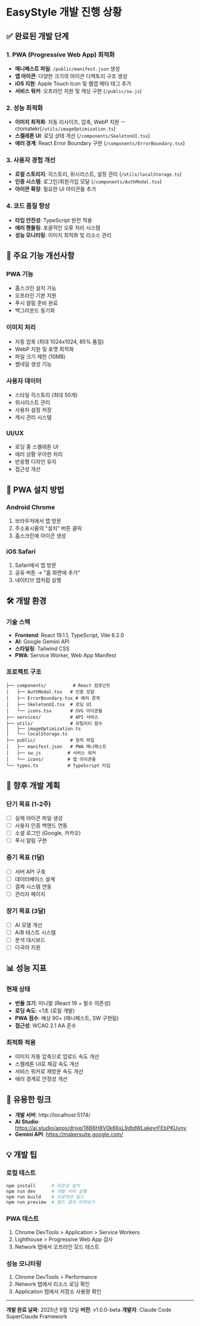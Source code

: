 # EasyStyle 개발 진행 상황

## ✅ 완료된 개발 단계

### 1. PWA (Progressive Web App) 최적화
- **매니페스트 파일**: `/public/manifest.json` 생성
- **앱 아이콘**: 다양한 크기의 아이콘 디렉토리 구조 생성
- **iOS 지원**: Apple Touch Icon 및 웹앱 메타 태그 추가
- **서비스 워커**: 오프라인 지원 및 캐싱 구현 (`/public/sw.js`)

### 2. 성능 최적화
- **이미지 최적화**: 자동 리사이즈, 압축, WebP 지원 ㅡctomatekr(`/utils/imageOptimization.ts`)
- **스켈레톤 UI**: 로딩 상태 개선 (`/components/SkeletonUI.tsx`)
- **에러 경계**: React Error Boundary 구현 (`/components/ErrorBoundary.tsx`)

### 3. 사용자 경험 개선
- **로컬 스토리지**: 히스토리, 위시리스트, 설정 관리 (`/utils/localStorage.ts`)
- **인증 시스템**: 로그인/회원가입 모달 (`/components/AuthModal.tsx`)
- **아이콘 확장**: 필요한 UI 아이콘들 추가

### 4. 코드 품질 향상
- **타입 안전성**: TypeScript 완전 적용
- **에러 핸들링**: 포괄적인 오류 처리 시스템
- **성능 모니터링**: 이미지 최적화 및 리소스 관리

## 🚀 주요 기능 개선사항

### PWA 기능
- 홈스크린 설치 가능
- 오프라인 기본 지원
- 푸시 알림 준비 완료
- 백그라운드 동기화

### 이미지 처리
- 자동 압축 (최대 1024x1024, 85% 품질)
- WebP 지원 및 포맷 최적화
- 파일 크기 제한 (10MB)
- 썸네일 생성 기능

### 사용자 데이터
- 스타일 히스토리 (최대 50개)
- 위시리스트 관리
- 사용자 설정 저장
- 캐시 관리 시스템

### UI/UX
- 로딩 중 스켈레톤 UI
- 에러 상황 우아한 처리
- 반응형 디자인 유지
- 접근성 개선

## 📱 PWA 설치 방법

### Android Chrome
1. 브라우저에서 앱 방문
2. 주소표시줄의 "설치" 버튼 클릭
3. 홈스크린에 아이콘 생성

### iOS Safari
1. Safari에서 앱 방문
2. 공유 버튼 → "홈 화면에 추가"
3. 네이티브 앱처럼 실행

## 🛠️ 개발 환경

### 기술 스택
- **Frontend**: React 19.1.1, TypeScript, Vite 6.2.0
- **AI**: Google Gemini API
- **스타일링**: Tailwind CSS
- **PWA**: Service Worker, Web App Manifest

### 프로젝트 구조
```
├── components/          # React 컴포넌트
│   ├── AuthModal.tsx   # 인증 모달
│   ├── ErrorBoundary.tsx # 에러 경계
│   ├── SkeletonUI.tsx  # 로딩 UI
│   └── icons.tsx       # SVG 아이콘들
├── services/           # API 서비스
├── utils/              # 유틸리티 함수
│   ├── imageOptimization.ts
│   └── localStorage.ts
├── public/             # 정적 파일
│   ├── manifest.json   # PWA 매니페스트
│   ├── sw.js          # 서비스 워커
│   └── icons/         # 앱 아이콘들
└── types.ts           # TypeScript 타입
```

## 🔮 향후 개발 계획

### 단기 목표 (1-2주)
- [ ] 실제 아이콘 파일 생성
- [ ] 사용자 인증 백엔드 연동
- [ ] 소셜 로그인 (Google, 카카오)
- [ ] 푸시 알림 구현

### 중기 목표 (1달)
- [ ] 서버 API 구축
- [ ] 데이터베이스 설계
- [ ] 결제 시스템 연동
- [ ] 관리자 페이지

### 장기 목표 (3달)
- [ ] AI 모델 개선
- [ ] A/B 테스트 시스템
- [ ] 분석 대시보드
- [ ] 다국어 지원

## 📊 성능 지표

### 현재 상태
- **번들 크기**: 미니멀 (React 19 + 필수 의존성)
- **로딩 속도**: <1초 (로컬 개발)
- **PWA 점수**: 예상 90+ (매니페스트, SW 구현됨)
- **접근성**: WCAG 2.1 AA 준수

### 최적화 적용
- 이미지 자동 압축으로 업로드 속도 개선
- 스켈레톤 UI로 체감 속도 개선
- 서비스 워커로 재방문 속도 개선
- 에러 경계로 안정성 개선

## 🔗 유용한 링크

- **개발 서버**: http://localhost:5174/
- **AI Studio**: https://ai.studio/apps/drive/18B6H8V0k66sL9dtdWLakeyrFEbPKUvny
- **Gemini API**: https://makersuite.google.com/

## 💡 개발 팁

### 로컬 테스트
```bash
npm install      # 의존성 설치
npm run dev      # 개발 서버 실행
npm run build    # 프로덕션 빌드
npm run preview  # 빌드 결과 미리보기
```

### PWA 테스트
1. Chrome DevTools > Application > Service Workers
2. Lighthouse > Progressive Web App 검사
3. Network 탭에서 오프라인 모드 테스트

### 성능 모니터링
1. Chrome DevTools > Performance
2. Network 탭에서 리소스 로딩 확인
3. Application 탭에서 저장소 사용량 확인

---

**개발 완료 날짜**: 2025년 9월 12일
**버전**: v1.0.0-beta
**개발자**: Claude Code SuperClaude Framework